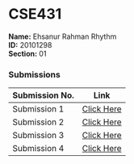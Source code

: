 # **CSE431**

**Name:** Ehsanur Rahman Rhythm  
**ID:** 20101298  
**Section:** 01  

### Submissions

| **Submission No.** | Link |
| ----------- | ----------- |
| Submission 1 | [Click Here](#) |
| Submission 2 | [Click Here](#) |
| Submission 3 | [Click Here](#) |
| Submission 4 | [Click Here](#) |

